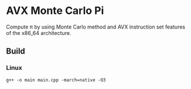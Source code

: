 # AVX Monte Carlo Pi

Compute π by using Monte Carlo method and AVX instruction set features of the x86_64 architecture.

## Build
### Linux

    g++ -o main main.cpp -march=native -O3

